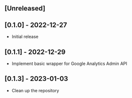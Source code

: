 ## [Unreleased]

## [0.1.0] - 2022-12-27

- Initial release

## [0.1.1] - 2022-12-29
- Implement basic wrapper for Google Analytics Admin API

## [0.1.3] - 2023-01-03
- Clean up the repository
